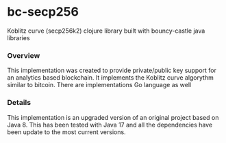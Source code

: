 # bc-secp256
Koblitz curve (secp256k2) clojure library built with bouncy-castle java libraries

### Overview

This implementation was created to provide private/public key support for an analytics based
blockchain.  It implements the Koblitz curve algorythm similar to bitcoin.  There are implementations
Go language as well

### Details

This implementation is an upgraded version of an original project based on Java 8.  This has been tested
with Java 17 and all the dependencies have been update to the most current versions.
